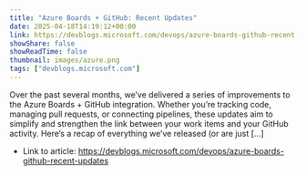 ```yaml
---
title: "Azure Boards + GitHub: Recent Updates"
date: 2025-04-18T14:19:12+00:00
link: https://devblogs.microsoft.com/devops/azure-boards-github-recent-updates
showShare: false
showReadTime: false
thumbnail: images/azure.png
tags: ["devblogs.microsoft.com"]
---
```

Over the past several months, we’ve delivered a series of improvements to the Azure Boards + GitHub integration. Whether you’re tracking code, managing pull requests, or connecting pipelines, these updates aim to simplify and strengthen the link between your work items and your GitHub activity. Here’s a recap of everything we’ve released (or are just […]

- Link to article: https://devblogs.microsoft.com/devops/azure-boards-github-recent-updates